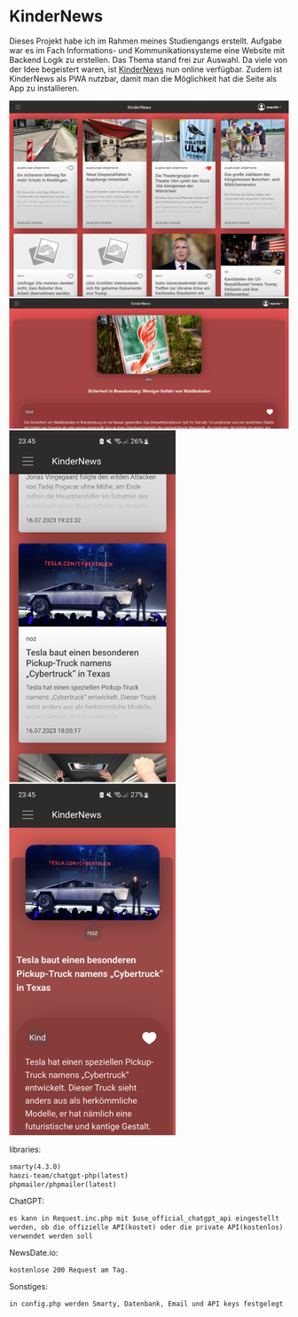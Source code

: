 # KinderNews

Dieses Projekt habe ich im Rahmen meines Studiengangs erstellt. Aufgabe war es im Fach Informations- und Kommunikationsysteme eine Website mit Backend Logik zu erstellen. Das Thema stand frei zur Auswahl. Da viele von der Idee begeistert waren, ist [KinderNews](https://kindernews.marvwal.uk/) nun online verfügbar. Zudem ist KinderNews als PWA nutzbar, damit man die Möglichkeit hat die Seite als App zu installieren.

<img src="/img/feed1.png">


<img src="/img/article1.png">


<img src="/img/smartphone_feed1.jpg" width="300" alt="Smartphone Feed">


<img src="/img/smartphone_article1.jpg" width="300" alt="Smartphone Article">




libraries:


    smarty(4.3.0)
    haozi-team/chatgpt-php(latest)
    phpmailer/phpmailer(latest)




ChatGPT:


    es kann in Request.inc.php mit $use_official_chatgpt_api eingestellt werden, ob die offizielle API(kostet) oder die private API(kostenlos) verwendet werden soll




NewsDate.io: 


    kostenlose 200 Request am Tag.




Sonstiges:


    in config.php werden Smarty, Datenbank, Email und API keys festgelegt
